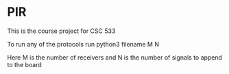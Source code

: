 # PIR

This is the course project for CSC 533

To run any of the protocols run python3 filename M N

Here M is the number of receivers and N is the number of signals to append to the board



